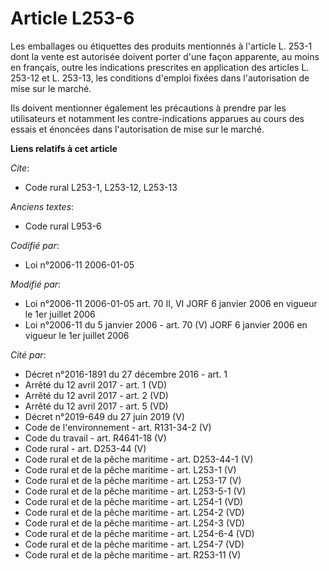 # Article L253-6

Les emballages ou étiquettes des produits mentionnés à l'article L. 253-1 dont la vente est autorisée doivent porter d'une
façon apparente, au moins en français, outre les indications prescrites en application des articles L. 253-12 et L. 253-13,
les conditions d'emploi fixées dans l'autorisation de mise sur le marché.

Ils doivent mentionner également les précautions à prendre par les utilisateurs et notamment les contre-indications apparues
au cours des essais et énoncées dans l'autorisation de mise sur le marché.

**Liens relatifs à cet article**

_Cite_:

  - Code rural L253-1, L253-12, L253-13

_Anciens textes_:

  - Code rural L953-6

_Codifié par_:

  - Loi n°2006-11 2006-01-05

_Modifié par_:

  - Loi n°2006-11 2006-01-05 art. 70 II, VI JORF 6 janvier 2006 en vigueur le 1er juillet 2006
  - Loi n°2006-11 du 5 janvier 2006 - art. 70 (V) JORF 6 janvier 2006 en vigueur le 1er juillet 2006

_Cité par_:

  - Décret n°2016-1891 du 27 décembre 2016 - art. 1
  - Arrêté du 12 avril 2017 - art. 1 (VD)
  - Arrêté du 12 avril 2017 - art. 2 (VD)
  - Arrêté du 12 avril 2017 - art. 5 (VD)
  - Décret n°2019-649 du 27 juin 2019 (V)
  - Code de l'environnement - art. R131-34-2 (V)
  - Code du travail - art. R4641-18 (V)
  - Code rural - art. D253-44 (V)
  - Code rural et de la pêche maritime - art. D253-44-1 (V)
  - Code rural et de la pêche maritime - art. L253-1 (V)
  - Code rural et de la pêche maritime - art. L253-17 (V)
  - Code rural et de la pêche maritime - art. L253-5-1 (V)
  - Code rural et de la pêche maritime - art. L254-1 (VD)
  - Code rural et de la pêche maritime - art. L254-2 (VD)
  - Code rural et de la pêche maritime - art. L254-3 (VD)
  - Code rural et de la pêche maritime - art. L254-6-4 (VD)
  - Code rural et de la pêche maritime - art. L254-7 (VD)
  - Code rural et de la pêche maritime - art. R253-11 (V)

